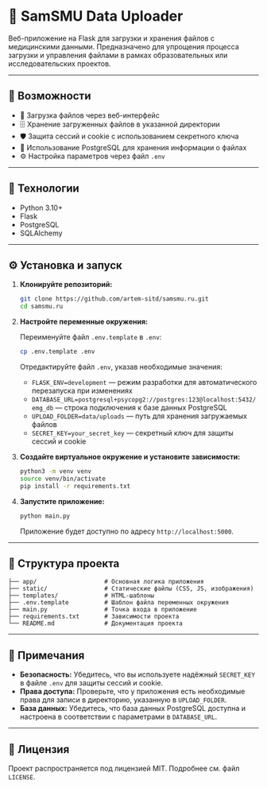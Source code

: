 # 🏥 SamSMU Data Uploader

Веб-приложение на Flask для загрузки и хранения файлов с медицинскими данными. Предназначено для упрощения процесса загрузки и управления файлами в рамках образовательных или исследовательских проектов.

---

## 🚀 Возможности

- 📁 Загрузка файлов через веб-интерфейс
- 🗄️ Хранение загруженных файлов в указанной директории
- 🛡️ Защита сессий и cookie с использованием секретного ключа
- 🐘 Использование PostgreSQL для хранения информации о файлах
- ⚙️ Настройка параметров через файл `.env`

---

## 🧰 Технологии

- Python 3.10+
- Flask
- PostgreSQL
- SQLAlchemy

---

## ⚙️ Установка и запуск

1. **Клонируйте репозиторий:**

   ```bash
   git clone https://github.com/artem-sitd/samsmu.ru.git
   cd samsmu.ru
   ```

2. **Настройте переменные окружения:**

   Переименуйте файл `.env.template` в `.env`:

   ```bash
   cp .env.template .env
   ```

   Отредактируйте файл `.env`, указав необходимые значения:

   - `FLASK_ENV=development` — режим разработки для автоматического перезапуска при изменениях
   - `DATABASE_URL=postgresql+psycopg2://postgres:123@localhost:5432/emg_db` — строка подключения к базе данных PostgreSQL
   - `UPLOAD_FOLDER=data/uploads` — путь для хранения загружаемых файлов
   - `SECRET_KEY=your_secret_key` — секретный ключ для защиты сессий и cookie

3. **Создайте виртуальное окружение и установите зависимости:**

   ```bash
   python3 -m venv venv
   source venv/bin/activate
   pip install -r requirements.txt
   ```

4. **Запустите приложение:**

   ```bash
   python main.py
   ```

   Приложение будет доступно по адресу `http://localhost:5000`.

---

## 📁 Структура проекта

```
├── app/                   # Основная логика приложения
├── static/                # Статические файлы (CSS, JS, изображения)
├── templates/             # HTML-шаблоны
├── .env.template          # Шаблон файла переменных окружения
├── main.py                # Точка входа в приложение
├── requirements.txt       # Зависимости проекта
└── README.md              # Документация проекта
```

---

## 📝 Примечания

- **Безопасность:** Убедитесь, что вы используете надёжный `SECRET_KEY` в файле `.env` для защиты сессий и cookie.
- **Права доступа:** Проверьте, что у приложения есть необходимые права для записи в директорию, указанную в `UPLOAD_FOLDER`.
- **База данных:** Убедитесь, что база данных PostgreSQL доступна и настроена в соответствии с параметрами в `DATABASE_URL`.

---

## 📄 Лицензия

Проект распространяется под лицензией MIT. Подробнее см. файл `LICENSE`.
